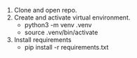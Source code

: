 1. Clone and open repo.
2. Create and activate virtual environment.
    - python3 -m venv .venv
    - source .venv/bin/activate
3. Install requirements
    - pip install -r requirements.txt
